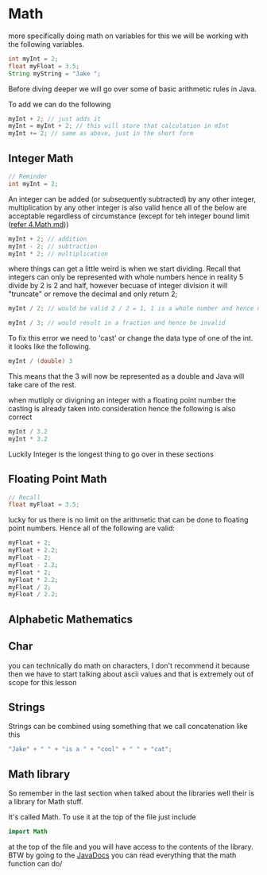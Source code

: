 # Math

more specifically doing math on variables for this we will be working with the following variables.

```Java
int myInt = 2;
float myFloat = 3.5;
String myString = "Jake ";
```
Before diving deeper we will go over some of basic arithmetic rules in Java.

To add we can do the following

```Java
myInt + 2; // just adds it
myInt = myInt + 2; // this will store that calculation in mInt
myInt += 2; // same as above, just in the short form
```

## Integer Math

```Java
// Reminder
int myInt = 2;
```

An integer can be added (or subsequently subtracted) by any other integer, multiplication by any other integer is also valid hence all of the below are acceptable regardless of circumstance (except for teh integer bound limit ([refer 4.Math.md](4.Math.md)))  

```Java
myInt + 2; // addition
myInt - 2; // subtraction
myInt * 2; // multiplication
```
where things can get a little weird is when we start dividing. Recall that integers can only be represented with whole numbers hence in reality 5 divide by 2 is 2 and half, however becuase of integer division it will "truncate" or remove the decimal and only return 2;

```Java
myInt / 2; // would be valid 2 / 2 = 1, 1 is a whole number and hence not an issue

myInt / 3; // would result in a fraction and hence be invalid
```

To fix this error we need to 'cast' or change the data type of one of the int. it looks like the following.

```Java
myInt / (double) 3
```

This means that the 3 will now be represented as a double and Java will take care of the rest.

when mutliply or divigning an integer with a floating point number the casting is already taken into consideration hence the following is also correct

```Java
myInt / 3.2
myInt * 3.2
```

Luckily Integer is the longest thing to go over in these sections

## Floating Point Math

```java
// Recall
float myFloat = 3.5;
```

lucky for us there is no limit on the arithmetic that can be done to floating point numbers. Hence all of the following are valid:

``` Java
myFloat + 2;
myFloat + 2.2;
myFloat - 2;
myFloat - 2.2;
myFloat * 2;
myFloat * 2.2;
myFloat / 2;
myFloat / 2.2;
```

## Alphabetic Mathematics

## Char

you can technically do math on characters, I don't recommend it because then we have to start talking about ascii values and that is extremely out of scope for this lesson 

## Strings

Strings can be combined using something that we call concatenation like this

``` Java
"Jake" + " " + "is a " + "cool" + " " + "cat";
```

## Math library

So remember in the last section when talked about the libraries well their is a library for Math stuff.

It's called Math. To use it at the top of the file just include
```Java
import Math
```
at the top of the file and you will have access to the contents of the library. BTW by going to the [JavaDocs](https://docs.oracle.com/javase/8/docs/api/java/lang/Math.html) you can read everything that the math function can do/

